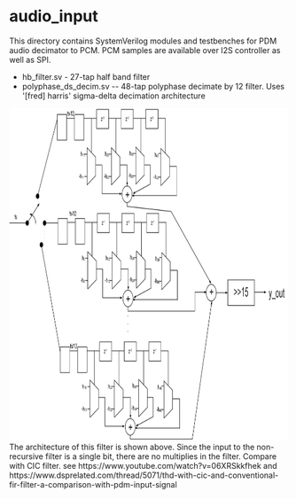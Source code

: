 # audio_input

This directory contains SystemVerilog modules and testbenches for PDM audio decimator to PCM.  PCM samples are available over I2S controller as well as SPI.  

* hb_filter.sv - 27-tap half band filter
* polyphase_ds_decim.sv -- 48-tap polyphase decimate by 12 filter.  Uses '[fred] harris' sigma-delta decimation architecture
<img src="./images/revdwg3.png" width="1000" height="600"> 
The architecture of this filter is shown above.  Since the input to the non-recursive filter is a single bit, there are no multiplies in the filter.  Compare with CIC filter.  
see https://www.youtube.com/watch?v=06XRSkkfhek and https://www.dsprelated.com/thread/5071/thd-with-cic-and-conventional-fir-filter-a-comparison-with-pdm-input-signal
